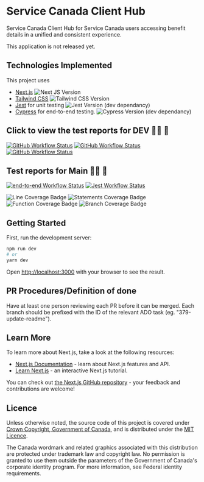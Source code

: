 # Service Canada Client Hub

Service Canada Client Hub for Service Canada users accessing benefit details in a unified and consistent experience.

This application is not released yet.

## Technologies Implemented

This project uses

- [Next.js](https://nextjs.org/) ![Next JS Version](https://img.shields.io/github/package-json/dependency-version/DTS-STN/secure-client-hub/next)
- [Tailwind CSS](https://tailwindcss.com/) ![Tailwind CSS Version](https://img.shields.io/github/package-json/dependency-version/DTS-STN/secure-client-hub/dev/tailwindcss)
- [Jest](https://jestjs.io/) for unit testing ![Jest Version (dev dependancy)](https://img.shields.io/github/package-json/dependency-version/DTS-STN/secure-client-hub/dev/jest)
- [Cypress](https://www.cypress.io/) for end-to-end testing. ![Cypress Version (dev dependancy)](https://img.shields.io/github/package-json/dependency-version/DTS-STN/secure-client-hub/dev/cypress)

## Click to view the test reports for DEV 👩‍🔬 🧪

[![GitHub Workflow Status](https://img.shields.io/github/workflow/status/DTS-STN/secure-client-hub/default-tests.yml?label=E2E%20tests)](https://dts-stn.github.io/secure-client-hub/refs/heads/dev/e2e-test-report/?event=push)
[![GitHub Workflow Status](https://img.shields.io/github/workflow/status/DTS-STN/secure-client-hub/pr-helper.yml?event=push&label=Unit%20tests)](https://dts-stn.github.io/secure-client-hub/refs/heads/dev/unit-test-results/lcov-report/?event=push)
[![GitHub Workflow Status](https://img.shields.io/github/workflow/status/DTS-STN/secure-client-hub/default-test.yml/?branch=dev&event=push&label=Unit%20tests)](https://dts-stn.github.io/secure-client-hub/dev/coverage/lcov-report)

## Test reports for Main 👩‍🔬 🧪

[![end-to-end Workflow Status](https://img.shields.io/github/workflow/status/DTS-STN/secure-client-hub/default-tests.yml?branch=main?label=E2E)](https://dts-stn.github.io/secure-client-hub/refs/heads/main/e2e-test-report/?event=push)
[![Jest Workflow Status](https://img.shields.io/github/workflow/status/DTS-STN/secure-client-hub/default-tests.yml?branch=main?label=Jest)](https://dts-stn.github.io/secure-client-hub/refs/heads/main/unit-test-results/lcov-report/)

![Line Coverage Badge](https://img.shields.io/badge/dynamic/json?label=Line%20Coverage&query=%24.total.lines.pct&suffix=%25&url=https%3A%2F%2Fdts-stn.github.io%2Fsecure-client-hub%2Frefs%2Fheads%2Fmain%2Funit-test-results%2Fcoverage-summary.json)
![Statements Coverage Badge](https://img.shields.io/badge/dynamic/json?label=Statement%20Coverage&query=%24.total.statements.pct&suffix=%25&url=https%3A%2F%2Fdts-stn.github.io%2Fsecure-client-hub%2Frefs%2Fheads%2Fmain%2Funit-test-results%2Fcoverage-summary.json)
![Function Coverage Badge](https://img.shields.io/badge/dynamic/json?label=Function%20Coverage&query=%24.total.functions.pct&suffix=%25&url=https%3A%2F%2Fdts-stn.github.io%2Fsecure-client-hub%2Frefs%2Fheads%2Fmain%2Funit-test-results%2Fcoverage-summary.json)
![Branch Coverage Badge](https://img.shields.io/badge/dynamic/json?label=Branch%20Coverage&query=%24.total.branches.pct&suffix=%25&url=https%3A%2F%2Fdts-stn.github.io%2Fsecure-client-hub%2Frefs%2Fheads%2Fmain%2Funit-test-results%2Fcoverage-summary.json)

## Getting Started

First, run the development server:

```bash
npm run dev
# or
yarn dev
```

Open [http://localhost:3000](http://localhost:3000) with your browser to see the result.

## PR Procedures/Definition of done

Have at least one person reviewing each PR before it can be merged.
Each branch should be prefixed with the ID of the relevant ADO task (eg. "379-update-readme").

## Learn More

To learn more about Next.js, take a look at the following resources:

- [Next.js Documentation](https://nextjs.org/docs) - learn about Next.js features and API.
- [Learn Next.js](https://nextjs.org/learn) - an interactive Next.js tutorial.

You can check out [the Next.js GitHub repository](https://github.com/vercel/next.js/) - your feedback and contributions are welcome!

## Licence

Unless otherwise noted, the source code of this project is covered under [Crown Copyright, Government of Canada](https://www.canada.ca/en/canadian-heritage/services/crown-copyright-request.html), and is distributed under the [MIT Licence](../LICENSE).

The Canada wordmark and related graphics associated with this distribution are protected under trademark law and copyright law.
No permission is granted to use them outside the parameters of the Government of Canada's corporate identity program.
For more information, see Federal identity requirements.
